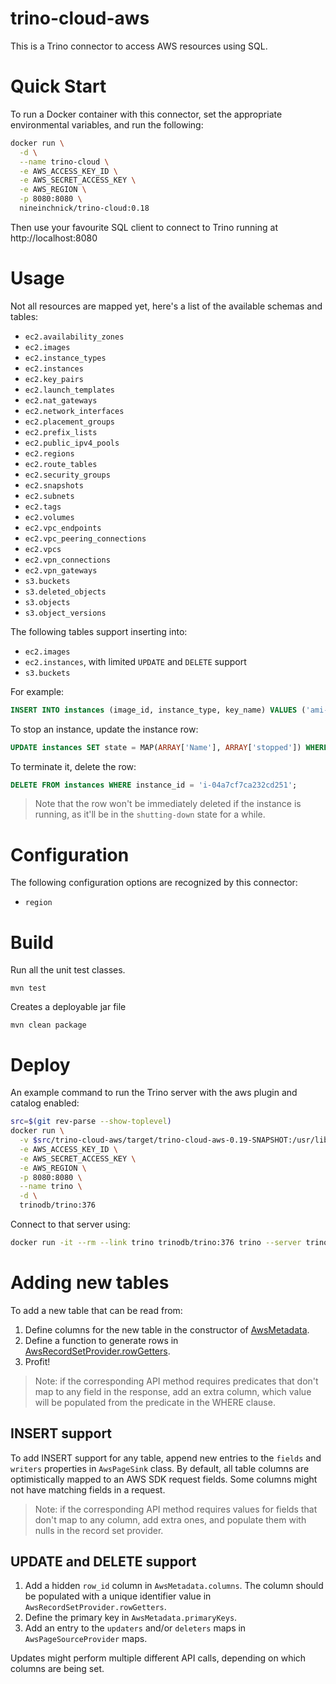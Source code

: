 trino-cloud-aws
=================

This is a Trino connector to access AWS resources using SQL.

# Quick Start

To run a Docker container with this connector, set the appropriate environmental variables, and run the following:
```bash
docker run \
  -d \
  --name trino-cloud \
  -e AWS_ACCESS_KEY_ID \
  -e AWS_SECRET_ACCESS_KEY \
  -e AWS_REGION \
  -p 8080:8080 \
  nineinchnick/trino-cloud:0.18
```

Then use your favourite SQL client to connect to Trino running at http://localhost:8080

# Usage

Not all resources are mapped yet, here's a list of the available schemas and tables:
* `ec2.availability_zones`
* `ec2.images`
* `ec2.instance_types`
* `ec2.instances`
* `ec2.key_pairs`
* `ec2.launch_templates`
* `ec2.nat_gateways`
* `ec2.network_interfaces`
* `ec2.placement_groups`
* `ec2.prefix_lists`
* `ec2.public_ipv4_pools`
* `ec2.regions`
* `ec2.route_tables`
* `ec2.security_groups`
* `ec2.snapshots`
* `ec2.subnets`
* `ec2.tags`
* `ec2.volumes`
* `ec2.vpc_endpoints`
* `ec2.vpc_peering_connections`
* `ec2.vpcs`
* `ec2.vpn_connections`
* `ec2.vpn_gateways`
* `s3.buckets`
* `s3.deleted_objects`
* `s3.objects`
* `s3.object_versions`

The following tables support inserting into:
* `ec2.images`
* `ec2.instances`, with limited `UPDATE` and `DELETE` support
* `s3.buckets`

For example:
```sql
INSERT INTO instances (image_id, instance_type, key_name) VALUES ('ami-05f7491af5eef733a', 't2.micro', 'default')
```

To stop an instance, update the instance row:
```sql
UPDATE instances SET state = MAP(ARRAY['Name'], ARRAY['stopped']) WHERE instance_id = 'i-04a7cf7ca232cd251';
```

To terminate it, delete the row:
```sql
DELETE FROM instances WHERE instance_id = 'i-04a7cf7ca232cd251';
```

> Note that the row won't be immediately deleted if the instance is running,
> as it'll be in the `shutting-down` state for a while.

# Configuration

The following configuration options are recognized by this connector:

* `region`

# Build

Run all the unit test classes.
```
mvn test
```

Creates a deployable jar file
```
mvn clean package
```

# Deploy

An example command to run the Trino server with the aws plugin and catalog enabled:

```bash
src=$(git rev-parse --show-toplevel)
docker run \
  -v $src/trino-cloud-aws/target/trino-cloud-aws-0.19-SNAPSHOT:/usr/lib/trino/plugin/aws \
  -e AWS_ACCESS_KEY_ID \
  -e AWS_SECRET_ACCESS_KEY \
  -e AWS_REGION \
  -p 8080:8080 \
  --name trino \
  -d \
  trinodb/trino:376
```

Connect to that server using:
```bash
docker run -it --rm --link trino trinodb/trino:376 trino --server trino:8080 --catalog aws --schema default
```

# Adding new tables

To add a new table that can be read from:

1. Define columns for the new table in the constructor of [AwsMetadata](src/main/java/pl/net/was/cloud/aws/AwsMetadata.java).
2. Define a function to generate rows in [AwsRecordSetProvider.rowGetters](src/main/java/pl/net/was/cloud/aws/AwsRecordSetProvider.java).
3. Profit!

> Note: if the corresponding API method requires predicates that don't map to any field in the response,
> add an extra column, which value will be populated from the predicate in the WHERE clause.

## INSERT support

To add INSERT support for any table, append new entries to the `fields` and `writers` properties in `AwsPageSink` class.
By default, all table columns are optimistically mapped to an AWS SDK request fields.
Some columns might not have matching fields in a request.

> Note: if the corresponding API method requires values for fields that don't map to any column,
> add extra ones, and populate them with nulls in the record set provider.

## UPDATE and DELETE support

1. Add a hidden `row_id` column in `AwsMetadata.columns`. The column should be populated with a unique identifier value in `AwsRecordSetProvider.rowGetters`.
1. Define the primary key in `AwsMetadata.primaryKeys`.
1. Add an entry to the `updaters` and/or `deleters` maps in `AwsPageSourceProvider` maps.

Updates might perform multiple different API calls, depending on which columns are being set.

